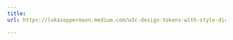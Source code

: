 ```yaml
---
title: 
url: https://lukasoppermann.medium.com/w3c-design-tokens-with-style-dictionary-f7ff5f2ba98c?s=09

---
```


